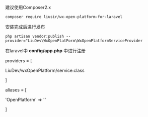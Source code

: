 建议使用Composer2.x 

`composer require liusir/wx-open-platform-for-laravel`

安装完成后进行发布

`php artisan vendor:publish --provider="LiuDev\WxOpenPlatForm\WxOpenPlatformServiceProvider`

在laravel中 **config/app.php** 中进行注册

providers = [

LiuDev/wxOpenPlatform/service:class

]

aliases = [

'OpenPlatform' => ''

]



